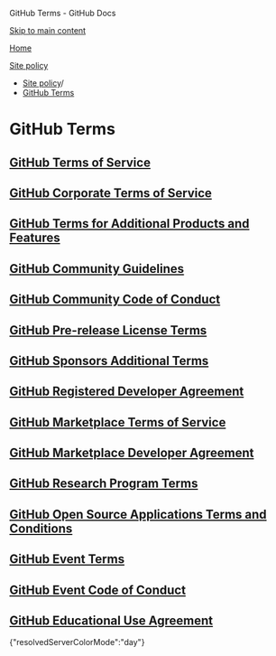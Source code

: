 GitHub Terms - GitHub Docs

[Skip to main content](#main-content)

[Home](/en)

[Site policy](/en/site-policy)

* [Site policy](/en/site-policy)/
* [GitHub Terms](/en/site-policy/github-terms)

GitHub Terms
==========

[GitHub Terms of Service](/en/site-policy/github-terms/github-terms-of-service)
----------

[GitHub Corporate Terms of Service](/en/site-policy/github-terms/github-corporate-terms-of-service)
----------

[GitHub Terms for Additional Products and Features](/en/site-policy/github-terms/github-terms-for-additional-products-and-features)
----------

[GitHub Community Guidelines](/en/site-policy/github-terms/github-community-guidelines)
----------

[GitHub Community Code of Conduct](/en/site-policy/github-terms/github-community-code-of-conduct)
----------

[GitHub Pre-release License Terms](/en/site-policy/github-terms/github-pre-release-license-terms)
----------

[GitHub Sponsors Additional Terms](/en/site-policy/github-terms/github-sponsors-additional-terms)
----------

[GitHub Registered Developer Agreement](/en/site-policy/github-terms/github-registered-developer-agreement)
----------

[GitHub Marketplace Terms of Service](/en/site-policy/github-terms/github-marketplace-terms-of-service)
----------

[GitHub Marketplace Developer Agreement](/en/site-policy/github-terms/github-marketplace-developer-agreement)
----------

[GitHub Research Program Terms](/en/site-policy/github-terms/github-research-program-terms)
----------

[GitHub Open Source Applications Terms and Conditions](/en/site-policy/github-terms/github-open-source-applications-terms-and-conditions)
----------

[GitHub Event Terms](/en/site-policy/github-terms/github-event-terms)
----------

[GitHub Event Code of Conduct](/en/site-policy/github-terms/github-event-code-of-conduct)
----------

[GitHub Educational Use Agreement](/en/site-policy/github-terms/github-educational-use-agreement)
----------

{"resolvedServerColorMode":"day"}
